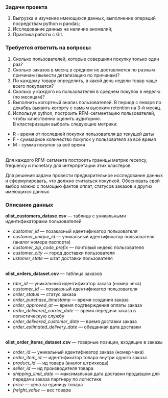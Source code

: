 ### Задачи проекта<br>
1. Выгрузка и изучение имеющихся данных, выполнение операций посредствам python и pandas;<br>
2. Исследование данных на наличие аномалий;<br>
3. Практика работы с Git.

### Требуется ответить на вопросы:<br>
1. Сколько пользователей, которые совершили покупку только один раз?
2. Сколько заказов в месяц в среднем не доставляется по разным причинам (вывести детализацию по причинам)?
3. По каждому товару определить, в какой день недели товар чаще всего покупается?
4. Сколько у каждого из пользователей в среднем покупок в неделю (по месяцам)?
5. Выполнить когортный анализ пользователей. В период с января по декабрь выявить когорту с самым высоким retention на 3-й месяц.
6. Используя python, построить RFM-сегментацию пользователей, чтобы качественно оценить аудиторию.<br>
В кластеризации выбрать следующие метрики:
* R - время от последней покупки пользователя до текущей даты<br>
* F - суммарное количество покупок у пользователя за всё время<br>
* M - сумма покупок за всё время<br><br>

Для каждого RFM-сегмента построить границы метрик recency, frequency и monetary для интерпретации этих кластеров. 

Для решения задачи провести предварительное исследование данных и сформулировать, что должно считаться покупкой. Обосновать свой выбор можно с помощью фактов оплат, статусов заказов и других имеющихся данных.

### Описание данных
 <b>olist_customers_datase.csv</b> — таблица с уникальными идентификаторами пользователей<br>
* <i>customer_id</i> — позаказный идентификатор пользователя
* <i>customer_unique_id</i> —  уникальный идентификатор пользователя  (аналог номера паспорта)
* <i>customer_zip_code_prefix</i> —  почтовый индекс пользователя
* <i>customer_city</i> —  город доставки пользователя
* <i>ustomer_state</i> —  штат доставки пользователя<br><br>

<b>olist_orders_dataset.csv</b> —  таблица заказов
* <i>rder_id</i> —  уникальный идентификатор заказа (номер чека)
* <i>customer_id</i> —  позаказный идентификатор пользователя
* <i>order_status</i> —  статус заказа
* <i>order_purchase_timestamp</i> —  время создания заказа
* <i>order_approved_at</i> —  время подтверждения оплаты заказа
* <i>order_delivered_carrier_date</i> —  время передачи заказа в логистическую службу
* <i>order_delivered_customer_date</i> —  время доставки заказа
* <i>order_estimated_delivery_date</i> —  обещанная дата доставки<br><br>

<b>olist_order_items_dataset.csv</b> —  товарные позиции, входящие в заказы
* <i>order_id</i> —  уникальный идентификатор заказа (номер чека)
* <i>order_item_id</i> —  идентификатор товара внутри одного заказа
* <i>product_id</i> —  ид товара (аналог штрихкода)
* <i>seller_id</i> — ид производителя товара
* <i>shipping_limit_date</i> —  максимальная дата доставки продавцом для передачи заказа партнеру по логистике
* <i>price</i> —  цена за единицу товара
* <i>freight_value</i> —  вес товара